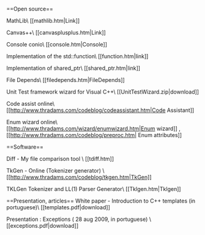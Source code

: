


==Open source==

MathLib\\
[[mathlib.htm|Link]]


Canvas++\\
[[canvasplusplus.htm|Link]]


Console conio\\
[[console.htm|Console]]

Implementation of the std::function\\
[[function.htm|link]]


Implementation of shared_ptr\\
[[shared_ptr.htm|link]]

File Depends\\
[[filedepends.htm|FileDepends]]

Unit Test framework wizard for Visual C++\\
[[UnitTestWizard.zip|download]]

Code assist online\\
[[http://www.thradams.com/codeblog/codeassistant.htm|Code Assistant]]


Enum wizard online\\
[[http://www.thradams.com/wizard/enumwizard.htm|Enum wizard]]
, 
[[http://www.thradams.com/codeblog/preproc.htm| Enum attributes]]


==Software==

Diff - My file comparison tool 
\\
[[tdiff.htm]]


TkGen - Online (Tokenizer generator)
\\[[http://www.thradams.com/codeblog/tkgen.htm|TkGen]]


TKLGen Tokenizer and LL(1) Parser Generator\\
[[Tklgen.htm|Tklgen]]


==Presentation, articles==
White paper - Introduction to C++ templates (in portuguese)\\
[[templates.pdf|download]]

Presentation : Exceptions ( 28 aug 2009, in portuguese)
\\
[[exceptions.pdf|download]]
